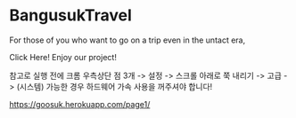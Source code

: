 # BangusukTravel
For those of you who want to go on a trip even in the untact era,

Click Here! Enjoy our project!

참고로 실행 전에 크롬 우측상단 점 3개 -> 설정 -> 스크롤 아래로 쭉 내리기 -> 고급 -> (시스템) 가능한 경우 하드웨어 가속 사용을 꺼주셔야 합니다!

https://goosuk.herokuapp.com/page1/

